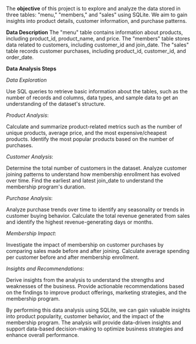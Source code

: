 The **objective** of this project is to explore and analyze the data stored in three tables: "menu," "members," and "sales" using SQLite.
We aim to gain insights into product details, customer information, and purchase patterns.

**Data Description** 
The "menu" table contains information about products, including product_id, product_name, and price.
The "members" table stores data related to customers, including customer_id and join_date.
The "sales" table records customer purchases, including product_id, customer_id, and order_date.

**Data Analysis Steps**

*Data Exploration*

Use SQL queries to retrieve basic information about the tables, such as the number of records and columns, data types, and sample data to get an understanding of the dataset's structure.

*Product Analysis*:

Calculate and summarize product-related metrics such as the number of unique products, average price, and the most expensive/cheapest products.
Identify the most popular products based on the number of purchases.

*Customer Analysis*:

Determine the total number of customers in the dataset.
Analyze customer joining patterns to understand how membership enrollment has evolved over time.
Find the earliest and latest join_date to understand the membership program's duration.

*Purchase Analysis*:

Analyze purchase trends over time to identify any seasonality or trends in customer buying behavior.
Calculate the total revenue generated from sales and identify the highest revenue-generating days or months.

*Membership Impact*:

Investigate the impact of membership on customer purchases by comparing sales made before and after joining.
Calculate average spending per customer before and after membership enrollment.

*Insights and Recommendations*:

Derive insights from the analysis to understand the strengths and weaknesses of the business.
Provide actionable recommendations based on the findings to improve product offerings, marketing strategies, and the membership program.

By performing this data analysis using SQLite, we can gain valuable insights into product popularity, customer behavior, and the impact of the membership program. The analysis will provide data-driven insights and support data-based decision-making to optimize business strategies and enhance overall performance.
